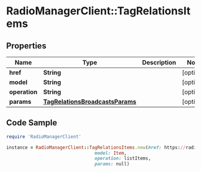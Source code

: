 # RadioManagerClient::TagRelationsItems

## Properties

Name | Type | Description | Notes
------------ | ------------- | ------------- | -------------
**href** | **String** |  | [optional] 
**model** | **String** |  | [optional] 
**operation** | **String** |  | [optional] 
**params** | [**TagRelationsBroadcastsParams**](TagRelationsBroadcastsParams.md) |  | [optional] 

## Code Sample

```ruby
require 'RadioManagerClient'

instance = RadioManagerClient::TagRelationsItems.new(href: https://radiomanager.pluxbox.com/api/v2/items?tag_id&#x3D;1,
                                 model: Item,
                                 operation: listItems,
                                 params: null)
```


